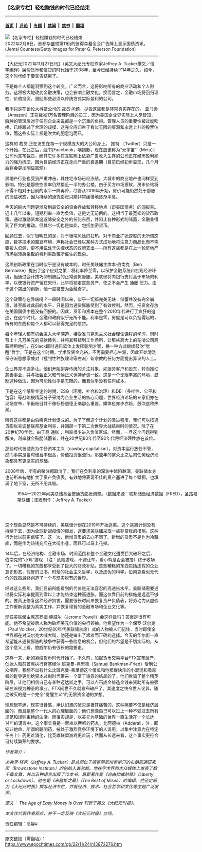 ### 【名家专栏】轻松赚钱的时代已经结束

---

#### [首页](../../../..?n13872276) &nbsp;|&nbsp; [评论](../../../../../epoch-comment?n13872276) &nbsp;|&nbsp; [专题](../../../../../epoch-special?n13872276) &nbsp;|&nbsp; [禁闻](../../../../../epoch-news?n13872276) &nbsp;|&nbsp; [禁书](../../../../../books?n13872276) &nbsp;|&nbsp; [翻墙](https://github.com/gfw-breaker/nogfw/blob/master/README.md?n13872276)


<div><img alt="【名家专栏】轻松赚钱的时代已经结束" class="attachment-djy_600_400 size-djy_600_400 wp-post-image" src="https://i.epochtimes.com/assets/uploads/2022/11/id13872305-GettyImages-1369443807-700x420-600x400.jpg"/>
<div class="caption">
 2022年2月8日，首都华盛顿第11街的彼得森基金会广告牌上显示国债资讯。(Jemal Countess/Getty Images for Peter G. Peterson Foundation)
</div></div><hr/><div class="post_content" id="artbody" itemprop="articleBody">
 <!-- article content begin -->
 <p>
  【大纪元2022年11月27日讯】（英文大纪元专栏作家Jeffrey A. Tucker撰文／信宇编译）廉价货币和信贷的时代始于2008年，至今已经持续了14年之久。如今，这个时代终于要宣告结束了。
 </p>
 <p>
  不是每个人都能洞察到这个转变。广义而言，这将影响所有的商业活动和个人财务。这将极大地改变金融决策，也会影响金融文化。换而言之，金融市场将回归理性、价值投资，鼓励那些必须以传统方式实际盈利的公司。
 </p>
 <p>
  我不只是在谈论大科技公司的
  <ok href="https://www.epochtimes.com/gb/tag/%E8%A3%81%E5%91%98.html">
   裁员
  </ok>
  问题，尽管这些都是非常真实存在的。
  <ok href="https://www.epochtimes.com/gb/tag/%E4%BA%9A%E9%A9%AC%E9%80%8A.html">
   亚马逊
  </ok>
  （Amazon）正在裁减1万名管理阶层的员工，因为美国企业界实际上人尽皆知，臃肿的管理层对于任何企业来说都是一个沉重的负担。管理人员的重要性被过度吹捧，已经超过了合理的规模，这完全应归咎于看似无限的资源和永远上升的股票估值，而这些实际上都是吹大的肥皂泡而已。
 </p>
 <p>
  这样的
  <ok href="https://www.epochtimes.com/gb/tag/%E8%A3%81%E5%91%98.html">
   裁员
  </ok>
  正在发生在每一个规模庞大的大公司身上。
  <ok href="https://www.epochtimes.com/gb/tag/%E6%8E%A8%E7%89%B9.html">
   推特
  </ok>
  （Twitter）只是一个开始，在此之后，脸书[Facebook，噢抱歉，现在应该称为“元宇宙”（Meta）]公司也宣布裁员，而其它许多在互联网上依靠广告收入生存的公司正在经历盈利能力的强力挤压，因为目前经济正在走向严重的衰退期（目前已经初步显现，几个月后将会更加明显直观）。
 </p>
 <p>
  房地产行业也受到严重冲击，其住宅市场已经冻结。大城市的商业地产也同样受到影响，特别是那些空置率仍然接近一半的办公楼。由于买方市场疲软，房市价格将不得不相对于目前的水平一降再降，尽管从2019年开始，房价可能仍然处于膨胀的高估状态，因为持续的通货膨胀只能非常缓慢地逐渐平息。
 </p>
 <p>
  今天的巨大问题更涉及到最安全的资金存放和转移地点（即美国债务）的回报率。近十几年以来，短期利率一直为负值，这是史无前例的。这相当于最宽松的货币政策。通过激励资本追逐除安全之外的任何东西，并阻止各种形式的储蓄，金融业得到了巨大的推动。但其它一切也是如此，包括加密货币。
 </p>
 <p>
  回顾过去，似乎很明显的是，对于极端风险的狂热，对于商业扩张速度的无所谓态度，数字技术的魔豆环境，声称社会已经以某种方式成功地将注意力商品化而不需要投入资源，更不用说处于失控状态的政府支出——所有这些都是在上一轮房地产市场崩溃后采取的零利率政策所催生的现象。
 </p>
 <p>
  这项创新政策在当时似乎是没有成本的。时任美联储主席本‧伯南克（Ben Bernanke）提出了这个应对之策：将利率降至零，以保护金融系统和宏观经济环境，但通过会计技巧抑制随后的正常通货膨胀。美联储将向银行支付高于市场的利率，以使银行资产留在央行，此举将锁定这些资产，使之不会产生
  <ok href="https://www.epochtimes.com/gb/tag/%E9%80%9A%E8%83%80.html">
   通胀
  </ok>
  压力。由于这个突出的创新，他一度被誉为金融奇才。
 </p>
 <p>
  这个政策存在弊端吗？一段时间以来，似乎一切都完美无缺：储蓄并没有完全崩溃，甚至超过此前的水平，只是因为通货膨胀受到了有效控制。然而，把资金存放在美国国债中是没有回报的。因此，货币和资本在整个2010年代进行了疯狂的追逐，在这个时代，金融和政府似乎无所不能。利率是零，房屋是可以负担得起的，所有的东西和每个人都可以获得充足的信贷。
 </p>
 <p>
  每个年轻人都有机会进入大学深造，接受准马克思主义社会理论课程的学习，同时背上十几万美元的贷款债务，并将其移植到工作场所，让那些高大上的花哨公司高薪聘用他们，在Slack即时通讯软体上发挥聪明才智，换一种方式继续鼓吹“觉醒”哲学。正是在这个时期，学术界资金充裕，不再需要担心生源，因此开始清洗保守派思想家或对（批判性种族理论等左派）新宗教的任何方面提出异议的人士。
 </p>
 <p>
  企业界亦不遑多让。他们开始摒弃传统的关注对象，如服务客户和股东，转而推动慈善事业，并与社会正义和气候正义保持步调一致。这是一个无限丰富的环境，鼓励这种做法，因为可能性似乎是无限的，而且似乎没有任何成本。
 </p>
 <p>
  正是在这个纸醉金迷的时期，ESG（环境、社会和治理）和DEI（多样性、公平和包容）等战略被精英分子采纳为企业生活的核心问题，世界经济论坛的专家们亦在现场宣布，平衡账目并不像标榜道德正确那么重要。媒体也亦步亦趋，鼓吹这种热潮。
 </p>
 <p>
  所有这些都是由伯南克计划促成的。为了了解这个计划的激进程度，我们可以按通货膨胀率调整联邦基金利率，并回顾一下第二次世界大战结束时的情况。除了在20世纪70年代，由于高
  <ok href="https://www.epochtimes.com/gb/tag/%E9%80%9A%E8%83%80.html">
   通胀
  </ok>
  ，利率很少进入负值区域。然而，一旦这个问题得到解决，利率就会鼓励储蓄者，并在20世纪80年代至90年代将经济理性放在首位。
 </p>
 <p>
  那些时代被谴责为牛仔资本主义（cowboy capitalism），对资本运行放任不管，然而事实是当时储蓄率很高，价值投资很流行。那些年的繁荣比之后的任何经济现象都具有更坚实的基础。
 </p>
 <p>
  2008年后，所有的赌注都取消了。我们在负利率的深渊中越陷越深。美联储本身也前所未有地扩大了资产负债表，有效地将表现不佳的资产塞进了每个壁橱，也填满了地下室，无所不用其极。
 </p>
 <figure aria-describedby="caption-attachment-13872318" class="wp-caption aligncenter" id="attachment_13872318" style="width: 600px">
  <ok href="https://i.epochtimes.com/assets/uploads/2022/11/id13872318-1-JAT-2022.11.15-1200x937.gif" target="_blank">
   <img alt="" class="size-large wp-image-13872318" src="https://i.epochtimes.com/assets/uploads/2022/11/id13872318-1-JAT-2022.11.15-1200x937-600x469.gif"/>
  </ok>
  <br/><figcaption class="wp-caption-text" id="caption-attachment-13872318">
   1954—2022年间美联储基金按通货膨胀调整。（数据来源：联邦储备经济数据（FRED），圣路易斯联储；图表制作：Jeffrey A. Tucker）
  </figcaption><br/>
 </figure><br/>
 <p>
  这个现象显然是不可持续的，美联储计划在2019年开始逃离。这个逃离计划没有持续下去，因为全球新冠疫情的爆发，这要求美联储采取一些非常规的措施。这种行为比以前更疯狂了。这一次，新增货币的去向不同了。新增的货币不是作为冷藏库，而是作为热钱充斥在大街小巷，而且可以马上花掉。
 </p>
 <p>
  14年后，在经济结构、金融市场、时间范围和整个金融文化遭受巨大破坏之后，伯南克的“小鸡”游戏 （注：危险游戏，不避让车，看小鸡是否会被撞）终于收场了。一切糟糕的东西都享受到了巨大的财政补贴，这些糟糕的东西包括虚假的企业意识形态，假冒的证书，时髦的社会主义哲学，以及虚伪的科学。伯南克看似无代价的政策最终创造了一个与现实脱节的世界。
 </p>
 <p>
  经过这么些年，我们目前所能看到的代价是无法容忍的高通胀水平。美联储需要通过将实际利率提高到零以上才能结束这种高通胀。而这仅靠目前的措施是远远不够的。要真正修复这种经济损害，需要很长时间来恢复资产负债表，将劳动力从虚假工作重新调整为真实工作，并恢复理智的金融市场和企业文化等。
 </p>
 <p>
  现任美联储主席杰罗姆‧鲍威尔（Jerome Powell）会这样做吗？答案是很有可能。他不希望被后人称为破坏美元价值的央行领袖。他希望作为一个保罗·沃尔克（Paul Volcker，20世纪80年代美联储主席）式的人物被人们记住，当时即使全世界都在对沃尔克大喊大叫，他还是做出了艰难而正确的选择。今天的华尔街一直希望能从通货膨胀的战争中获得一些喘息的机会，但他们的希望是不切实际的。从这个意义上看，鲍威尔仍有很长的路要走。
 </p>
 <p>
  这样一来，新的紧缩货币时代开始了。不久前，加密货币交易平台FTX宣布破产，创始人和前首席执行官塞缪尔‧班克曼-弗里德（Samuel Bankman-Fried）受到公众嘲弄，我想不出有什么比班克曼-弗里德这个傻瓜和他那群快乐的小混混和吸毒者的耻辱更能给资本过剩时代带来一个富于诗意的结局的了。他们欺骗了整个精英阶层，让他们相信自己有某种迈达斯之手，可以点石成金铸造金钱来资助所有被强硬左派视为神圣的事业。FTX问世不久就宣布破产了，其速度之快令世人诧异，随之破灭的是一个完全“觉醒主义”的无限资金池的梦想。
 </p>
 <p>
  理想很丰满，现实很骨感，承认幻想的破灭是极其痛苦的，这种痛苦不仅是经济层面的，而且是整个一代人的心理层面的：他们想像自己可以过上一种不受过去所有规范和规则束缚的生活。而事实却是，以美元为基础的世界一直生活在一个长达14年的谎言中。这个事实将是一颗难以吞咽的药丸，比阿德拉（Adderall，注：即安非他命，所谓的聪明药，被处于激烈竞争环境下的人滥用，以集中注意力在特定任务上）药更难消化，比英雄联盟游戏更难玩；然而从长远来看，这个事实更符合可持续繁荣的要求。
 </p>
 <p>
  <em>
   作者简介：
  </em>
 </p>
 <p>
  <em>
   杰弗里‧塔克（Jeffrey A. Tucker）是总部位于德克萨斯州奥斯汀的布朗斯通研究所（Brownstone Institute）的创始人兼总裁。他在学术界和大众媒体上发表了数千篇文章，并以五种语言出版了10本书，最新著作是《自由抑或封锁》（Liberty or Lockdown）。他也是《米塞斯之最》（The Best of Mises）的编辑。他还定期为《大纪元时报》撰写经济专栏，并就经济、技术、社会哲学和文化等主题广泛发声。
  </em>
 </p>
 <p>
  <em>
   原文：
   <ok href="https://www.theepochtimes.com/the-age-of-easy-money-is-over_4864418.html" rel="noopener noreferrer" target="_blank">
    The Age of Easy Money Is Over
   </ok>
   刊登于英文《大纪元时报》。
  </em>
 </p>
 <p>
  <em>
   本文仅代表作者观点，并不一定反映《大纪元时报》立场。
  </em>
 </p>
 <p>
  责任编辑：高静#
 </p>
 <!-- article content end -->
 <div id="below_article_ad">
 </div>
</div>


---

原文链接（需翻墙）：https://www.epochtimes.com/gb/22/11/24/n13872276.htm
